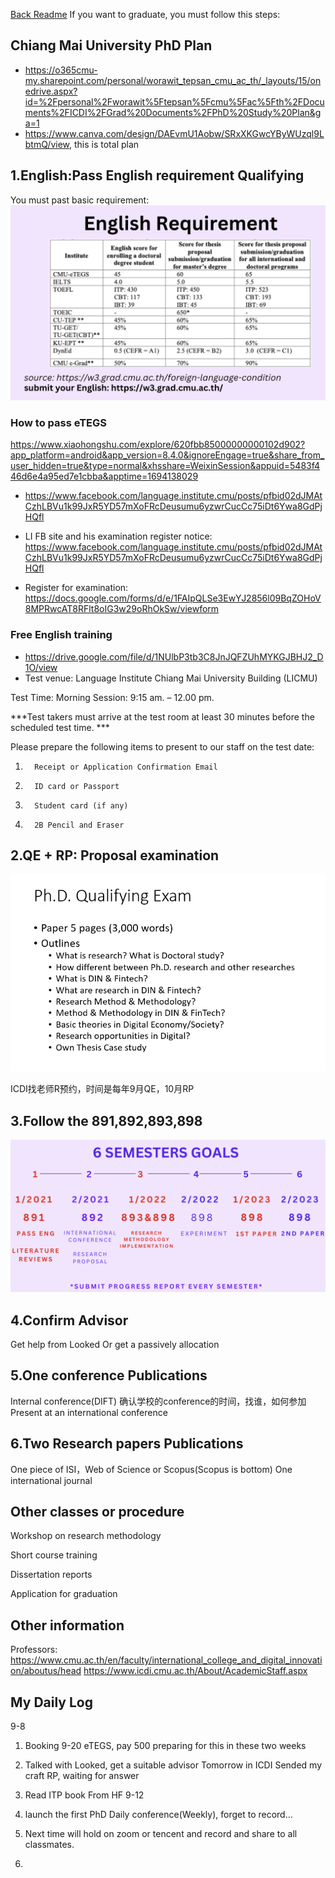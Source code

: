 [Back Readme](../README.md) 
If you want to graduate, you must follow this steps:

## Chiang Mai University PhD Plan
+ https://o365cmu-my.sharepoint.com/personal/worawit_tepsan_cmu_ac_th/_layouts/15/onedrive.aspx?id=%2Fpersonal%2Fworawit%5Ftepsan%5Fcmu%5Fac%5Fth%2FDocuments%2FICDI%2FGrad%20Documents%2FPhD%20Study%20Plan&ga=1
+ https://www.canva.com/design/DAEvmU1Aobw/SRxXKGwcYByWUzql9LbtmQ/view, this is total plan

## 1.English:Pass English requirement Qualifying 
You must past basic requirement:
![](https://raw.githubusercontent.com/jhfnetboy/MarkDownImg/main/img/202309080926743.png)

### How to pass eTEGS
https://www.xiaohongshu.com/explore/620fbb85000000000102d902?app_platform=android&app_version=8.4.0&ignoreEngage=true&share_from_user_hidden=true&type=normal&xhsshare=WeixinSession&appuid=5483f446d6e4a95ed7e1cbba&apptime=1694138029

+ https://www.facebook.com/language.institute.cmu/posts/pfbid02dJMAtCzhLBVu1k99JxR5YD57mXoFRcDeusumu6yzwrCucCc75iDt6Ywa8GdPjHQfl

+ LI FB site and his examination register notice: https://www.facebook.com/language.institute.cmu/posts/pfbid02dJMAtCzhLBVu1k99JxR5YD57mXoFRcDeusumu6yzwrCucCc75iDt6Ywa8GdPjHQfl
+ Register for examination: https://docs.google.com/forms/d/e/1FAIpQLSe3EwYJ2856l09BqZOHoV8MPRwcAT8RFlt8oIG3w29oRhOkSw/viewform

### Free English training
+ https://drive.google.com/file/d/1NUlbP3tb3C8JnJQFZUhMYKGJBHJ2_D1O/view
+ Test venue: Language Institute Chiang Mai University Building (LICMU)

Test Time: Morning Session: 9:15 am. – 12.00 pm.

***Test takers must arrive at the test room at least 30 minutes before the scheduled test time. ***

 

Please prepare the following items to present to our staff on the test date:

1.       Receipt or Application Confirmation Email

2.       ID card or Passport 

3.       Student card (if any)

4.       2B Pencil and Eraser



## 2.QE + RP: Proposal examination 
![](https://raw.githubusercontent.com/jhfnetboy/MarkDownImg/main/img/202309080933812.jpg)


ICDI找老师R预约，时间是每年9月QE，10月RP


## 3.Follow the 891,892,893,898
![](https://raw.githubusercontent.com/jhfnetboy/MarkDownImg/main/img/202309080936418.png)


## 4.Confirm Advisor

Get help from Looked
Or get a passively allocation



## 5.One conference Publications
Internal conference(DIFT) 
确认学校的conference的时间，找谁，如何参加
Present at an international conference



## 6.Two Research papers Publications

One piece of ISI，Web of Science or Scopus(Scopus is bottom)
One international journal


## Other classes or procedure

Workshop on research methodology 

Short course training 

Dissertation reports 

Application for graduation

## Other information
Professors: https://www.cmu.ac.th/en/faculty/international_college_and_digital_innovation/aboutus/head
https://www.icdi.cmu.ac.th/About/AcademicStaff.aspx


## My Daily Log

9-8
1. Booking 9-20 eTEGS, pay 500 
preparing for this in these two weeks
2. Talked with Looked, get a suitable advisor
   Tomorrow in ICDI
   Sended my craft RP, waiting for answer

3. Read ITP book
   From HF
9-12
1. launch the first PhD Daily conference(Weekly), forget to record...
2. Next time will hold on zoom or tencent and record and share to all classmates.
3. 
